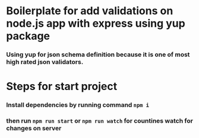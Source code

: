 # Boilerplate for add validations on node.js app with express using yup package

### Using yup for json schema definition because it is one of most high rated json validators.

# Steps for start project

### Install dependencies by running command `npm i`

### then run `npm run start` or `npm run watch` for countines watch for changes on server
